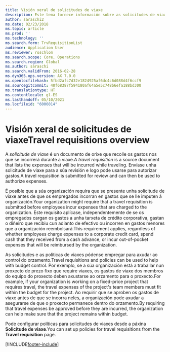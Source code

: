 ```yaml
---
title: Visión xeral de solicitudes de viaxe
description: Este tema fornece información sobre as solicitudes de viaxes. Unha solicitude de viaxe documenta os gastos de viaxe previstos.
author: saraschi2
ms.date: 02/23/2018
ms.topic: article
ms.prod: ''
ms.technology: ''
ms.search.form: TrvRequisitionList
audience: Application User
ms.reviewer: roschlom
ms.search.scope: Core, Operations
ms.search.region: Global
ms.author: saraschi
ms.search.validFrom: 2016-02-28
ms.dyn365.ops.version: AX 7.0.0
ms.openlocfilehash: 5fbd2afc7d32e1824925af6dc4c6d088d4f6ccf9
ms.sourcegitcommit: 40f68387f594180af64a5e5c748b6efa188bd300
ms.translationtype: HT
ms.contentlocale: gl-ES
ms.lasthandoff: 05/10/2021
ms.locfileid: "6006014"
---
```

# <a name="travel-requisitions-overview"></a><span data-ttu-id="c7cc6-104">Visión xeral de solicitudes de viaxe</span><span class="sxs-lookup"><span data-stu-id="c7cc6-104">Travel requisitions overview</span></span>

<span data-ttu-id="c7cc6-105">A *solicitude de viaxe* é un documento de orixe que recolle os gastos nos que se incorrerá durante a viaxe.</span><span class="sxs-lookup"><span data-stu-id="c7cc6-105">A *travel requisition* is a source document that lists the expenses that will be incurred while traveling.</span></span> <span data-ttu-id="c7cc6-106">Envíase unha solicitude de viaxe para a súa revisión e logo pode usarse para autorizar gastos.</span><span class="sxs-lookup"><span data-stu-id="c7cc6-106">A travel requisition is submitted for review and can then be used to authorize expenses.</span></span>

<span data-ttu-id="c7cc6-107">É posible que a súa organización requira que se presente unha solicitude de viaxe antes de que os empregados incorran en gastos que se lle imputen á organización.</span><span class="sxs-lookup"><span data-stu-id="c7cc6-107">Your organization might require that a travel requisition is submitted before employees incur expenses that are charged to the organization.</span></span> <span data-ttu-id="c7cc6-108">Este requisito aplícase, independentemente de se os empregados cargan os gastos a unha tarxeta de crédito corporativa, gastan o diñeiro que recibiu cun adianto de efectivo ou incorren en gastos menores que a organización reembolsará.</span><span class="sxs-lookup"><span data-stu-id="c7cc6-108">This requirement applies, regardless of whether employees charge expenses to a corporate credit card, spend cash that they received from a cash advance, or incur out-of-pocket expenses that will be reimbursed by the organization.</span></span>

<span data-ttu-id="c7cc6-109">As solicitudes e as políticas de viaxes pódense empregar para axudar ao control do orzamento.</span><span class="sxs-lookup"><span data-stu-id="c7cc6-109">Travel requisitions and policies can be used to help with budget control.</span></span> <span data-ttu-id="c7cc6-110">Por exemplo, se a súa organización está a traballar nun proxecto de prezo fixo que require viaxes, os gastos de viaxe dos membros do equipo do proxecto deben axustarse ao orzamento para o proxecto.</span><span class="sxs-lookup"><span data-stu-id="c7cc6-110">For example, if your organization is working on a fixed-price project that requires travel, the travel expenses of the project's team members must fit within the budget for the project.</span></span> <span data-ttu-id="c7cc6-111">Ao requirir que se aproben os gastos de viaxe antes de que se incorra neles, a organización pode axudar a asegurarse de que o proxecto permanece dentro do orzamento.</span><span class="sxs-lookup"><span data-stu-id="c7cc6-111">By requiring that travel expenses be approved before they are incurred, the organization can help make sure that the project remains within budget.</span></span>

<span data-ttu-id="c7cc6-112">Pode configurar políticas para solicitudes de viaxes desde a páxina **Solicitude de viaxe**.</span><span class="sxs-lookup"><span data-stu-id="c7cc6-112">You can set up policies for travel requisitions from the **Travel requisition** page.</span></span>


[!INCLUDE[footer-include](../includes/footer-banner.md)]